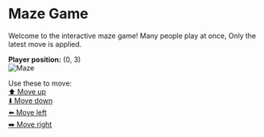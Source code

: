 # Maze Game  
Welcome to the interactive maze game! Many people play at once, Only the latest move is applied.

**Player position:** (0, 3)  
![Maze](https://github-maze-game.vercel.app/images/pos_0_3.png?t=1760683483092)

Use these to move:  
[⬆️ Move up](https://github-maze-game.vercel.app/move/0_3_w)  
[⬇️ Move down](https://github-maze-game.vercel.app/move/0_3_s)  
[⬅️ Move left](https://github-maze-game.vercel.app/move/0_3_a)  
[➡️ Move right](https://github-maze-game.vercel.app/move/0_3_d)
